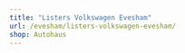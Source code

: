 ```yaml
---
title: "Listers Volkswagen Evesham"
url: /evesham/listers-volkswagen-evesham/
shop: Autohaus
---
```

